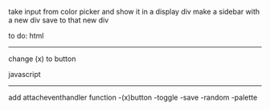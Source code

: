 take input from color picker and show it in a display div
make a sidebar with a new div
save to that new div

to do:
html
__________________________________________________________________________________________________________
change (x) to button

javascript
__________________________________________________________________________________________________________
add attacheventhandler function
-(x)button
-toggle
-save
-random
-palette

